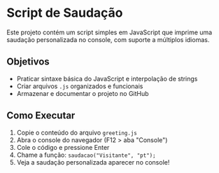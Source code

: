 # Script de Saudação

Este projeto contém um script simples em JavaScript que imprime uma saudação personalizada no console, com suporte a múltiplos idiomas.

## Objetivos
- Praticar sintaxe básica do JavaScript e interpolação de strings
- Criar arquivos `.js` organizados e funcionais
- Armazenar e documentar o projeto no GitHub

## Como Executar
1. Copie o conteúdo do arquivo `greeting.js`
2. Abra o console do navegador (F12 > aba "Console")
3. Cole o código e pressione Enter
4. Chame a função: `saudacao("Visitante", "pt");`
5. Veja a saudação personalizada aparecer no console!
